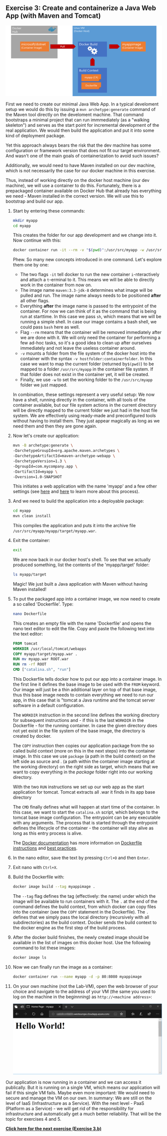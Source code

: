 ## Exercise 3: Create and containerize a Java Web App (with Maven and Tomcat)

 ![Exercise 3 Goal](./media/exercise3.png)

First we need to create our minimal Java Web App. In a typical develoment setup we would do this by issuing a `mvn archetype:generate` command of the Maven tool directly on the develoment machine. That command bootstraps a minimal project that can run immmediately (as a "walking skeleton") and serves as the start point for incremental development of the real application. We would then build the application and put it into some kind of deployment package.

Yet this approach always bears the risk that the dev machine has some configuration or framework version that does not fit our target environment. And wasn't one of the main goals of containerization to avoid such issues?
    
Additionally, we would need to have Maven installed on our dev machine, which is not necessarily the case for our docker machine in this exercise.

Thus, instead of working directly on the docker host machine (our dev machine), we will use a container to do this. Fortunately, there is a prepackaged container available on Docker Hub that already has everything we need - Maven installed in the correct version. We will use this to bootstrap and build our app.

1. Start by entering these commands:

    ```sh
    mkdir myapp
    cd myapp
    ```

    This creates the folder for our app development and we change into it. Now continue with this:

    ```sh
    docker container run -it --rm -v "$(pwd)":/usr/src/myapp -w /usr/src/myapp maven:3.3-jdk-8 sh 
    ```

    Phew. So many new concepts introduced in one command. Let's explore them one by one:

    - The two flags `-it` tell docker to run the new container `i`-nteractively and attach a `t`-erminal to it. This means we will be able to directly work in the container from now on.
    - The image name `maven:3.3-jdk-8` determines what image will be pulled and run. The image name always needs to be positioned **after** all other flags.
    - Everything **after** the image name is passed to the entrypoint of the container. For now we can think of it as the command that is being run at starttime. In this case we pass `sh`, which means that we will be running a simple shell. In case our image contains a bash shell, we could pass ``bash`` here as well. 
    - Flag `--rm` means that the container will be removed immediately after we are done with it. We will only need the container for performing a few ad-hoc tasks, so it's a good idea to clean up after ourselves immediately and not leave the useless container around.
    - `-v` mounts a folder from the file system of the docker host into the container with the syntax `-v hostfolder:containerfolder`. In this case we want to map the current folder (returned by`$(pwd)`) to be mapped to a folder `/usr/src/myapp` in the container file system. If that folder does not exist in the container yet, it will be created.
    - Finally, we use `-w` to set the working folder to the `/usr/src/myapp` folder we just mapped.
    
    In combination, these settings represent a very useful setup: We now have a shell, running directly in the container, with all tools of the container available, but our file system actions in the current directory will be directly mapped to the current folder we just had in the host file system. We are effectively using ready-made and preconfigured tools without having to install them. They just appear magically as long as we need them and then they are gone again.

1. Now let's create our application: 

    ```sh
    mvn -B archetype:generate \
    -DarchetypeGroupId=org.apache.maven.archetypes \
    -DarchetypeArtifactId=maven-archetype-webapp \
    -DarchetypeVersion=1.3 \
    -DgroupId=com.mycompany.app \
    -DartifactId=myapp \
    -Dversion=1.0-SNAPSHOT
    ```

    This initiates a web application with the name 'myapp' and a few other settings (see [here](https://maven.apache.org/archetype/maven-archetype-plugin/) and [here](https://maven.apache.org/plugins-archives/maven-archetype-plugin-1.0-alpha-7/examples/webapp.html) to learn more about this process).

1. And we need to build the application into a deployable package:

    ```sh
    cd myapp
    mvn clean install
    ```

    This compiles the application and puts it into the archive file `/usr/src/myapp/myapp/target/myapp.war`. 

1. Exit the container:

    ```sh
    exit
    ```

    We are now back in our docker host's shell. To see that we actually produced something, list the contents of the 'myapp/target' folder:

    ```sh
    ls myapp/target
    ```

    Magic! We just built a Java application with Maven without having Maven installed!

1. To put the packaged app into a container image, we now need to create a so called 'Dockerfile'. Type:

    ```sh
    nano Dockerfile
    ```

    This creates an empty file with the name 'Dockerfile' and opens the nano text editor to edit the file. Copy and paste the following text into the text editor:

    ```Dockerfile
    FROM tomcat
    WORKDIR /usr/local/tomcat/webapps
    COPY myapp/target/myapp.war .
    RUN mv myapp.war ROOT.war
    RUN rm -rf ROOT
    CMD ["catalina.sh", "run"]
    ```
    This Dockerfile tells docker how to put our app into a container image. In the first line it defines the base image to be used with the `FROM` keyword. Our image will just be a thin additional layer on top of that base image, thus this base image needs to contain everything we need to run our app, in this case that is "tomcat a Java runtime and the tomcat server software in a default configuration.

    The `WORKDIR` instruction in the second line defines the working directory for subsequent instructions and - if this is the last `WORKDIR` in the Dockerfile - for the running container. In case the given directory does not yet exist in the file system of the base image, the directory is created by docker.

    The `COPY` instruction then copies our application package from the so called build context (more on this in the next steps) into the container image. In this case we use `package` (a path in the build context) on the left side as source and . (a path within the container image starting at the working directory) on the right side as target, which means that we want to copy everything in the *package* folder right into our working directory.

    With the two `RUN` instructions we set up our web app as the start application for tomcat. Tomcat extracts all .war it finds in its app base directory

    The `CMD` finally defines what will happen at start time of the container. In this case, we want to start the `catalina.sh` script, which belongs to the tomcat base image configuration. The entrypoint can be any executable with any arguments. The process that is started through the entrypoint defines the lifecycle of the container - the container will stay alive as long as this entry process is alive.

    The [Docker documentation](https://docs.docker.com/) has more information on [Dockerfile instructions](https://docs.docker.com/engine/reference/builder/) and [best practices](https://docs.docker.com/develop/develop-images/dockerfile_best-practices/).

1. In the nano editor, save the text by pressing `Ctrl+O` and then `Enter`.

1. Exit nano with `Ctrl+X`.

1. Build the Dockerfile with:

    ```sh
    docker image build --tag myappimage .
    ```

    The ``--tag`` flag defines the tag (effectively: the name) under which the image will be available to run containers with it. The `.` at the end of the command defines the build context, from which docker can copy files into the container (see the `COPY` statement in the Dockerfile). The `.` defines that we simply pass the local directory (recursively with all subdirectories) as the build context. Docker sends the build context to the docker engine as the first step of the build process.

1. After the docker build finishes, the newly created image should be available in the list of images on this docker host. Use the following command to list these images:

    ```sh
    docker image ls
    ```

1. Now we can finally run the image as a container:

    ```sh
    docker container run --name myapp -d -p 80:8080 myappimage
    ```

1. On your own machine (not the Lab-VM), open the web browser of your choice and navigate to the address of your VM (the same you used to log on the machine in the beginnning) as `http://<machine address>`:

   ![The web app served from our container](./media/javaapp.png)

Our application is now running in a container and we can access it publically. But it is running on a single VM, which means our application will fail if this single VM fails. Maybe even more important: We would need to secure and manage the VM on our own. In summary: We are still on the level of IaaS (Infrastructure as a Service). With the next level - PaaS (Platform as a Service) - we will get rid of the responsibility for infrastructure and automatically get a much better reliability. That will be the topic for exercises 4 and 5.

[**Click here for the next exercise (Exercise 3.b)**](containers_on_azure.md#exercise3b)
